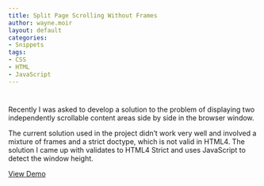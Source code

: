 ```yaml
---
title: Split Page Scrolling Without Frames
author: wayne.moir
layout: default
categories:
- Snippets
tags:
- CSS
- HTML
- JavaScript
---
```

# 

Recently I was asked to develop a solution to the problem of displaying two independently scrollable content areas side by side in the browser window. 

The current solution used in the project didn’t work very well and involved a mixture of frames and a strict doctype, which is not valid in HTML4. The solution I came up with validates to HTML4 Strict and uses JavaScript to detect the window height. 

[View Demo][1]

 [1]: http://www.waynemoir.com/wp-content/uploads/2010/12/split.page.with.no.frames.html